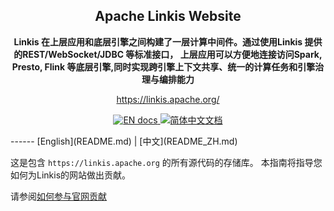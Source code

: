<h2 align="center">
  Apache Linkis Website
</h2>

<p align="center">
  <strong>Linkis 在上层应用和底层引擎之间构建了一层计算中间件。通过使用Linkis 提供的REST/WebSocket/JDBC 等标准接口，
  上层应用可以方便地连接访问Spark, Presto, Flink 等底层引擎,同时实现跨引擎上下文共享、统一的计算任务和引擎治理与编排能力</strong>
</p>
<p align="center">
  <a href="https://linkis.apache.org/">https://linkis.apache.org/</a>
</p>

<p align="center">
  <a href="https://linkis.apache.org/docs/latest/introduction/" >
    <img src="https://img.shields.io/badge/document-English-blue.svg" alt="EN docs" />
  </a>
  <a href="https://linkis.apache.org/zh-CN/docs/latest/introduction/">
    <img src="https://img.shields.io/badge/文档-简体中文-blue.svg" alt="简体中文文档" />
  </a>
</p>
------
[English](README.md) | [中文](README_ZH.md)

这是包含 `https://linkis.apache.org` 的所有源代码的存储库。
本指南将指导您如何为Linkis的网站做出贡献。


请参阅[如何参与官网贡献](https://linkis.apache.org/zh-CN/community/how-to-contribute-to-website)
